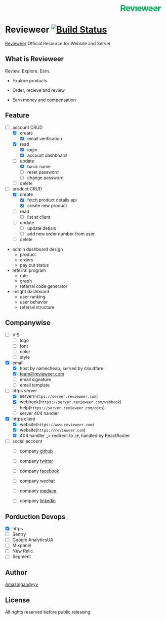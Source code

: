 <div align="right">
    <img height='20px' src='https://github.com/amazingandyyy/revieweer/blob/master/client/src/assets/logo-long.png?raw=true'/>
</div>

# Revieweer [![Build Status](https://travis-ci.com/amazingandyyy/revieweer.svg?token=C7NJ8bT8vb8dmq7fMDsa&branch=master)](https://travis-ci.com/amazingandyyy/revieweer)
[Revieweer](http://www.revieweer.com) Official Resource for Website and Server

## What is Revieweer

Review, Explore, Earn.

- Explore products

- Order, recieve and review

- Earn money and compensation

## Feature

- [ ] account CRUD
  - [x] create
    - [x] email verification
  - [x] read
    - [x] login
    - [x] account dashboard
  - [ ] update
    - [x] basic name
    - [ ] reset password
    - [ ] change password
  - [ ] delete
- [ ] product CRUD
  - [x] create
    - [x] fetch product details api
    - [x] create new product
  - [ ] read
    - [ ] list at client
  - [ ] update
    - [ ] update detials
    - [ ] add new order number from user
  - [ ] delete
- admin dashboard design
  - product
  - orders
  - pay out status
- referral program
  - rule
  - graph
  - referral code generator
- insight dashboard
  - user ranking
  - user behavior
  - referral structure

## Companywise

- [ ] VIS
  - [ ] logo
  - [ ] font
  - [ ] color
  - [ ] style
- [x] email
  - [x] host by namecheap, served by cloudfare
  - [x] team@revieweer.com
  - [ ] email signature
  - [ ] email template
- [ ] https server
  - [x] server(`https://server.revieweer.com`)
  - [x] webhook(`https://server.revieweer.com/webhook`)
  - [ ] help(`https://server.revieweer.com/docs`)
  - [ ] server 404 handler
- [x] https client
  - [x] website(`https://www.revieweer.com`)
  - [x] website(`https://revieweer.com`)
  - [x] 404 handler _> redirect to `/#`, handled by ReactRouter
- [ ] social account
  - [ ] company [github](https://github.com/revieweer)
  - [ ] company [twitter](https://twitter.com/revieweer_team)
  - [ ] company [facebook](https://facebook.com/revieweer)
  - [ ] company wechat
  - [ ] company [medium](https://medium.com/revieweer)
  - [ ] company [linkedin](https://www.linkedin.com/company/revieweer/)


## Porduction Devops

- [x] https
- [ ] Sentry
- [ ] Google AnalyticsUA
- [ ] Mixpanel
- [ ] New Relic
- [ ] Segment

## Author

[Amazingandyyy](amazingandyyy.github.io)

## License

All rights reserved before public releasing